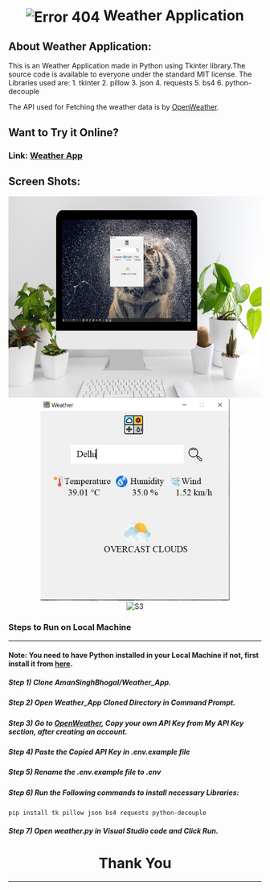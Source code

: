 <div align="center">
  <h1 align="center"><img align="center" src="weather-news.ico" alt="Error 404" height="80"> Weather Application</h1>
</div>

## About Weather Application:
This is an Weather Application made in Python using Tkinter library.The source code is available to everyone under the standard MIT license. The Libraries used are:
    1. tkinter
    2. pillow
    3. json
    4. requests
    5. bs4
    6. python-decouple

The API used for Fetching the weather data is by <a href="https://openweathermap.org/api/one-call-3">OpenWeather</a>.

## Want to Try it Online?
### Link: <a href="">Weather App</a>

## Screen Shots:
<div align="center">
  <img src="./images/S1.JPG" height="400"  alt="S1">
</div>
<div align="center">
  <img src="./images/S2.JPG" height="400"  alt="S2">
</div>
<div align="center">
  <img src="./images/S3.JPG" height="400"  alt="S3">
</div>

### Steps to Run on Local Machine

***

#### Note: You need to have Python installed in your Local Machine if not, first install it from <a href="https://www.python.org/downloads/windows/">here</a>.
##### Step 1) Clone AmanSinghBhogal/Weather_App.
##### Step 2) Open Weather_App Cloned Directory in Command Prompt.
##### Step 3) Go to <a href="https://openweathermap.org/api/one-call-3">OpenWeather</a>, Copy your own API Key from My API Key section, after creating an account.
##### Step 4) Paste the Copied API Key in .env.example file
##### Step 5) Rename the .env.example file to .env
##### Step 6) Run the Following commands to install necessary Libraries:
```
pip install tk pillow json bs4 requests python-decouple
```
##### Step 7) Open weather.py in Visual Studio code and Click Run.


<h1 align="center">Thank You</h1>

***